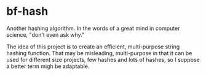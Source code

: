 bf-hash
=======

Another  hashing algorithm. In the words of a great mind in computer science, "don't even ask why."

The idea of this project is to create an efficient, multi-purpose string hashing function. That may be misleading, multi-purpose in that it can be used for different size projects, few hashes and lots of hashes, so I suppose a better term migh be adaptable.


